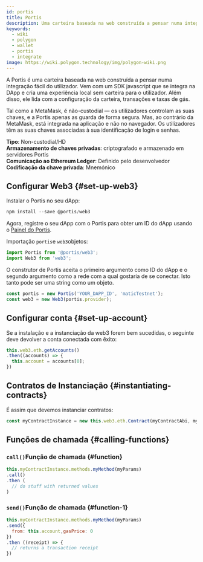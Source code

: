 ```yaml
---
id: portis
title: Portis
description: Uma carteira baseada na web construída a pensar numa integração fácil do utilizador.
keywords:
  - wiki
  - polygon
  - wallet
  - portis
  - integrate
image: https://wiki.polygon.technology/img/polygon-wiki.png
---
```


A Portis é uma carteira baseada na web construída a pensar numa integração fácil do utilizador. Vem com um SDK javascript que se integra na DApp e cria uma experiência local sem carteira para o utilizador. Além disso, ele lida com a configuração da carteira, transações e taxas de gás.

Tal como a MetaMask, é não-custodial — os utilizadores controlam as suas chaves, e a Portis apenas as guarda de forma segura. Mas, ao contrário da MetaMask, está integrada na aplicação e não no navegador. Os utilizadores têm as suas chaves associadas à sua identificação de login e senhas.

**Tipo**: Non-custodial/HD <br/>
**Armazenamento de chaves privadas**: criptografado e armazenado em servidores Portis<br/> **Comunicação ao Ethereum Ledger**: Definido pelo desenvolvedor<br/> **Codificação da chave privada**: Mnemónico <br/>

## Configurar Web3 {#set-up-web3}

Instalar o Portis no seu dApp:

```js
npm install --save @portis/web3
```

Agora, registre o seu dApp com o Portis para obter um ID do dApp usando o [Painel do Portis](https://dashboard.portis.io/).

Importação `portis`e `web3`objetos:

```js
import Portis from '@portis/web3';
import Web3 from 'web3';
```

O construtor de Portis aceita o primeiro argumento como ID do dApp e o segundo argumento como a rede com a qual gostaria de se conectar. Isto tanto pode ser uma string como um objeto.

```js
const portis = new Portis('YOUR_DAPP_ID', 'maticTestnet');
const web3 = new Web3(portis.provider);
```

## Configurar conta {#set-up-account}

Se a instalação e a instanciação da web3 forem bem sucedidas, o seguinte deve devolver a conta conectada com êxito:

```js
this.web3.eth.getAccounts()
.then((accounts) => {
  this.account = accounts[0];
})
```

## Contratos de Instanciação {#instantiating-contracts}

É assim que devemos instanciar contratos:

```js
const myContractInstance = new this.web3.eth.Contract(myContractAbi, myContractAddress)
```

## Funções de chamada {#calling-functions}

### `call()`Função de chamada {#function}

```js
this.myContractInstance.methods.myMethod(myParams)
.call()
.then (
  // do stuff with returned values
)
```

### `send()`Função de chamada {#function-1}
```js
this.myContractInstance.methods.myMethod(myParams)
.send({
  from: this.account,gasPrice: 0
})
.then ((receipt) => {
  // returns a transaction receipt
})
```
